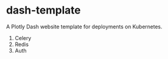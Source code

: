 # dash-template
A Plotly Dash website template for deployments on Kubernetes.

1. Celery
2. Redis
3. Auth
